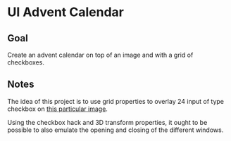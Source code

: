 # UI Advent Calendar

<!-- [Live Demo]() -->

## Goal

Create an advent calendar on top of an image and with a grid of checkboxes.

## Notes

The idea of this project is to use grid properties to overlay 24 input of type checkbox on [this particular image](https://www.pexels.com/photo/macro-shot-photography-of-christmas-stockings-ornament-on-a-christmas-tree-1671872/).

Using the checkbox hack and 3D transform properties, it ought to be possible to also emulate the opening and closing of the different windows.
